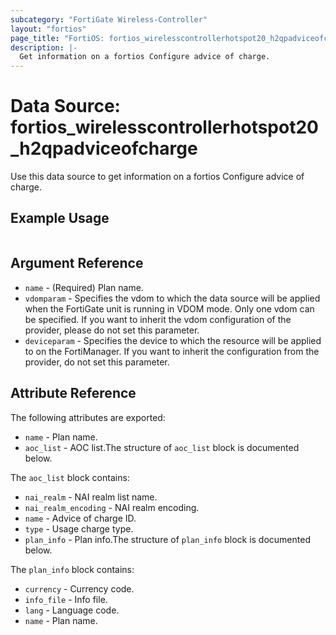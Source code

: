 ```yaml
---
subcategory: "FortiGate Wireless-Controller"
layout: "fortios"
page_title: "FortiOS: fortios_wirelesscontrollerhotspot20_h2qpadviceofcharge"
description: |-
  Get information on a fortios Configure advice of charge.
---
```


# Data Source: fortios_wirelesscontrollerhotspot20_h2qpadviceofcharge
Use this data source to get information on a fortios Configure advice of charge.


## Example Usage

```hcl

```

## Argument Reference

* `name` - (Required) Plan name.
* `vdomparam` - Specifies the vdom to which the data source will be applied when the FortiGate unit is running in VDOM mode. Only one vdom can be specified. If you want to inherit the vdom configuration of the provider, please do not set this parameter.
* `deviceparam` - Specifies the device to which the resource will be applied to on the FortiManager. If you want to inherit the configuration from the provider, do not set this parameter.

## Attribute Reference

The following attributes are exported:

* `name` - Plan name.
* `aoc_list` - AOC list.The structure of `aoc_list` block is documented below.

The `aoc_list` block contains:

* `nai_realm` - NAI realm list name.
* `nai_realm_encoding` - NAI realm encoding.
* `name` - Advice of charge ID.
* `type` - Usage charge type.
* `plan_info` - Plan info.The structure of `plan_info` block is documented below.

The `plan_info` block contains:

* `currency` - Currency code.
* `info_file` - Info file.
* `lang` - Language code.
* `name` - Plan name.
